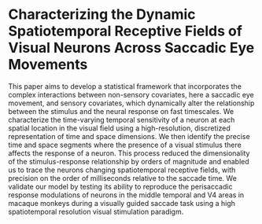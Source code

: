 # Characterizing the Dynamic Spatiotemporal Receptive Fields of Visual Neurons Across Saccadic Eye Movements
This paper aims to develop a statistical framework that incorporates the complex interactions between non-sensory covariates, here a saccadic eye movement, and sensory covariates, which dynamically alter the relationship between the stimulus and the neural response on fast timescales. We characterize the time-varying temporal sensitivity of a neuron at each spatial location in the visual field using a high-resolution, discretized representation of time and space dimensions. We then identify the precise time and space segments where the presence of a visual stimulus there affects the response of a neuron. This process reduced the dimensionality of the stimulus-response relationship by orders of magnitude and enabled us to trace the neurons changing spatiotemporal receptive fields, with precision on the order of milliseconds relative to the saccade time. We validate our model by testing its ability to reproduce the perisaccadic response modulations of neurons in the middle temporal and V4 areas in macaque monkeys during a visually guided saccade task using a high spatiotemporal resolution visual stimulation paradigm.
